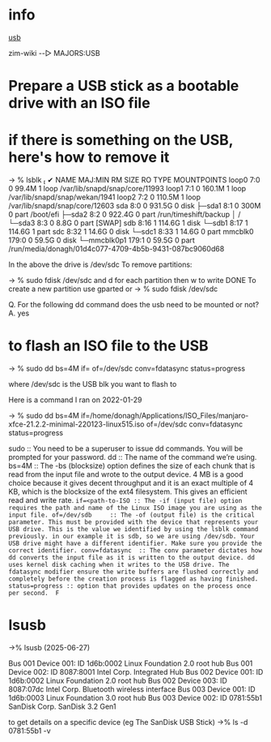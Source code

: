 # info

[usb](https://www.beyondlogic.org/usbnutshell/usb1.shtml)

zim-wiki --▷ MAJORS:USB

# Prepare a USB stick as a bootable drive with an ISO file

# if there is something on the USB, here's how to remove it
-> %  lsblk                                                                                                                                                  ✔ 
NAME        MAJ:MIN RM   SIZE RO TYPE MOUNTPOINTS
loop0         7:0    0  99.4M  1 loop /var/lib/snapd/snap/core/11993
loop1         7:1    0 160.1M  1 loop /var/lib/snapd/snap/wekan/1941
loop2         7:2    0 110.5M  1 loop /var/lib/snapd/snap/core/12603
sda           8:0    0 931.5G  0 disk 
├─sda1        8:1    0   300M  0 part /boot/efi
├─sda2        8:2    0 922.4G  0 part /run/timeshift/backup
│                                     /
└─sda3        8:3    0   8.8G  0 part [SWAP]
sdb           8:16   1 114.6G  1 disk 
└─sdb1        8:17   1 114.6G  1 part 
sdc           8:32   1  14.6G  0 disk 
└─sdc1        8:33   1  14.6G  0 part 
mmcblk0     179:0    0  59.5G  0 disk 
└─mmcblk0p1 179:1    0  59.5G  0 part /run/media/donagh/01d4c077-4709-4b5b-9431-087bc9060d68



In the above the drive is /dev/sdc 
To remove partitions:

-> % sudo fdisk /dev/sdc
and
d for each partition then
w to write
DONE
To create a new partition use gparted or -> % sudo fdisk /dev/sdc

Q. For the following dd command does the usb need to be mounted or not?
A. yes

# to flash an ISO file to the USB

-> % sudo dd bs=4M if=<source of ISO file> of=/dev/sdc conv=fdatasync status=progress

where /dev/sdc is the USB blk you want to flash to

Here is a command I ran on 2022-01-29

-> %  sudo dd  bs=4M if=/home/donagh/Applications/ISO_Files/manjaro-xfce-21.2.2-minimal-220123-linux515.iso of=/dev/sdc conv=fdatasync status=progress


sudo            :: You need to be a superuser to issue dd commands. You will be prompted for your password.
dd              :: The name of the command we’re using.
bs=4M           :: The -bs (blocksize) option defines the size of each chunk that is read from the input file and wrote to the output device. 4 MB is a good choice because it gives decent throughput and it is an exact multiple of 4 KB, which is the blocksize of the ext4 filesystem. This gives an efficient read and write rate.
`if=<path-to-ISO :: The -if (input file) option requires the path and name of the Linux ISO image you are using as the input file.
of=/dev/sdb     :: The -of (output file) is the critical parameter. This must be provided with the device that represents your USB drive. This is the value we identified by using the lsblk command previously. in our example it is sdb, so we are using /dev/sdb. Your USB drive might have a different identifier. Make sure you provide the correct identifier.
conv=fdatasync  :: The conv parameter dictates how dd converts the input file as it is written to the output device. dd uses kernel disk caching when it writes to the USB drive. The fdatasync modifier ensure the write buffers are flushed correctly and completely before the creation process is flagged as having finished.
status=progress :: option that provides updates on the process once per second.  F
`




# lsusb

->% lsusb 
(2025-06-27)

Bus 001 Device 001: ID 1d6b:0002 Linux Foundation 2.0 root hub
Bus 001 Device 002: ID 8087:8001 Intel Corp. Integrated Hub
Bus 002 Device 001: ID 1d6b:0002 Linux Foundation 2.0 root hub
Bus 002 Device 003: ID 8087:07dc Intel Corp. Bluetooth wireless interface
Bus 003 Device 001: ID 1d6b:0003 Linux Foundation 3.0 root hub
Bus 003 Device 002: ID 0781:55b1 SanDisk Corp. SanDisk 3.2 Gen1


to get details on a specific device (eg The SanDisk USB Stick)
->% ls -d 0781:55b1 -v

